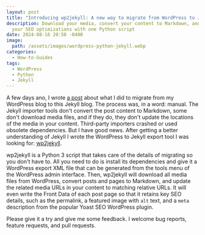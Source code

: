```yaml
---
layout: post
title: "Introducing wp2jekyll: A new way to migrate from WordPress to Jekyll"
description: Download your media, convert your content to Markdown, and keep
  your SEO optimizations with one Python script
date: 2024-08-16 20:50 -0400
image:
  path: /assets/images/wordpress-python-jekyll.webp
categories:
  - How-to-Guides
tags:
  - WordPress
  - Python
  - Jekyll
---
```


A few days ano, I wrote [a post](https://seanthegeek.net/posts/my-painful-but-worthwhile-migration-from-wordpress-to-jekyll/) about what I did
to migrate from my WordPress blog to this Jekyll blog. The process was, in a
word: manual. The Jekyll importer tools don't convert the post content to
Markdown, some don't download media files, and if they do, they don't update
the locations of the media in your content. Third-party importers crashed or
used obsolete dependencies. But I have good news. After getting a better
understanding of Jekyll I wrote the WordPress to Jekyll export tool
I was looking for: [wp2jekyll](https://github.com/seanthegeek/wp2jekyll).

wp2jekyll is a Python 3 script that takes care of the details of migrating so
you don't have to. All you need to do is install its dependencies and give it
a WordPress export XML file that can be generated from the tools menu of the
WordPress admin interface. Then, wp2jekyll will download all media files from
WordPress, convert posts and pages to Markdown, and update the related media
URLs in your content to matching relative URLs. It will even write the Front
Data of each post page so that it retains key SEO details, such as the
permalink, a featured image with `alt` text, and a `meta` description from
the popular Yoast SEO WordPress plugin.

Please give it a try and give me some feedback. I welcome bug reports, feature
requests, and pull requests.
